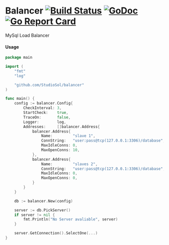 Balancer [![Build Status](https://drone.io/github.com/StudioSol/balancer/status.png)](https://drone.io/github.com/StudioSol/balancer/latest) [![GoDoc](https://godoc.org/github.com/StudioSol/balancer?status.svg)](https://godoc.org/github.com/StudioSol/balancer) [![Go Report Card](https://goreportcard.com/badge/github.com/StudioSol/balancer)](https://goreportcard.com/report/github.com/StudioSol/balancer)
========

MySql Load Balancer


#### Usage

```GO
package main

import (
    "fmt"
    "log"

    "github.com/StudioSol/balancer"
)

func main() {
    config := balancer.Config{
        CheckInterval: 3,
        StartCheck:    true,
        TraceOn:       false,
        Logger:        log,
        Addresses:     []balancer.Address{
            balancer.Address{
                Name:         "slave 1",
                ConnString:   "user:pass@tcp(127.0.0.1:3306)/database",
                MaxIdleConns: 0,
                MaxOpenConns: 10,
            },
            balancer.Address{
                Name:         "slaves 2",
                ConnString:   "user:pass@tcp(127.0.0.1:3306)/database",
                MaxIdleConns: 0,
                MaxOpenConns: 0,
            }
        }
    }

    db := balancer.New(config)

    server := db.PickServer()
    if server != nil {
        fmt.Println("No Server avaliable", server)
    }

    server.GetConnection().SelectOne(...)
}
```
